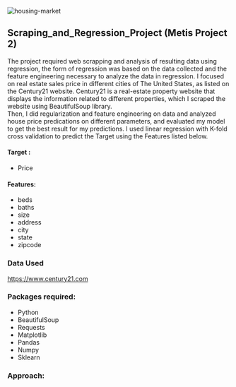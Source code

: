 ![housing-market](https://user-images.githubusercontent.com/42986304/163648924-4c9a4c01-e824-4405-a2c6-bc087a91437c.jpeg)

## Scraping_and_Regression_Project (Metis Project 2)

The project required web scrapping and analysis of resulting data using regression, the form of regression was based on the data collected and the feature engineering necessary to analyze the data in regression.
I focused on real estate sales price in different cities of The United States, as listed on the Century21 website. Century21 is a real-estate property website that displays the information related to different properties, which I scraped the website using BeautifulSoup library.  
Then, I did regularization and feature engineering on data and analyzed house price predications on different parameters, and evaluated my model to get the best result for my predictions. I used linear regression with K-fold cross validation to predict the Target using the Features listed below.

#### Target :
- Price
#### Features:
-   beds
- 	baths	
- 	size	
- 	address	
- 	city	
- 	state	
- 	zipcode



### Data Used
https://www.century21.com 


### Packages required:
- Python 
- BeautifulSoup
- Requests
- Matplotlib
- Pandas
- Numpy
- Sklearn

### Approach:
